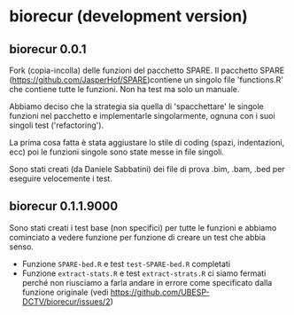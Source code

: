 # biorecur (development version)

## biorecur 0.0.1
Fork (copia-incolla) delle funzioni del pacchetto SPARE. Il pacchetto SPARE (https://github.com/JasperHof/SPARE)contiene un singolo file 'functions.R' che contiene tutte le funzioni. Non ha test ma solo un manuale.

Abbiamo deciso che la strategia sia quella di 'spacchettare' le singole funzioni nel pacchetto e implementarle singolarmente, ognuna con i suoi singoli test ('refactoring').

La prima cosa fatta è stata aggiustare lo stile di coding (spazi, indentazioni, ecc) poi le funzioni singole sono state messe in file singoli.

Sono stati creati (da Daniele Sabbatini) dei file di prova .bim, .bam, .bed per eseguire velocemente i test.

## biorecur 0.1.1.9000
Sono stati creati i test base (non specifici) per tutte le funzioni e abbiamo cominciato a vedere funzione per funzione di creare un test che abbia senso.

- Funzione `SPARE-bed.R` e test `test-SPARE-bed.R` completati
- Funzione `extract-stats.R` e test `extract-strats.R` ci siamo fermati perché non riusciamo a farla andare in errore come specificato dalla funzione originale (vedi https://github.com/UBESP-DCTV/biorecur/issues/2)





